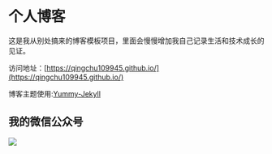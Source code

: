 # 个人博客

这是我从别处搞来的博客模板项目，里面会慢慢增加我自己记录生活和技术成长的见证。


访问地址：[https://qingchu109945.github.io/](https://qingchu109945.github.io/)


博客主题使用:[Yummy-Jekyll](https://github.com/DONGChuan/Yummy-Jekyll)


## 我的微信公众号

![](http://github.com/QingChu109945/QingChu109945.github.io/assets/images/keeppuresmile_430.jpg)
